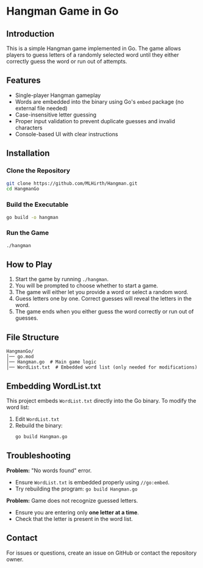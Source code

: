 # Hangman Game in Go

## Introduction
This is a simple Hangman game implemented in Go. The game allows players to guess letters of a randomly selected word until they either correctly guess the word or run out of attempts.

## Features
- Single-player Hangman gameplay
- Words are embedded into the binary using Go's `embed` package (no external file needed)
- Case-insensitive letter guessing
- Proper input validation to prevent duplicate guesses and invalid characters
- Console-based UI with clear instructions

## Installation
### Clone the Repository
```sh
git clone https://github.com/MLHirth/Hangman.git
cd HangmanGo
```

### Build the Executable
```sh
go build -o hangman
```

### Run the Game
```sh
./hangman
```

## How to Play
1. Start the game by running `./hangman`.
2. You will be prompted to choose whether to start a game.
3. The game will either let you provide a word or select a random word.
4. Guess letters one by one. Correct guesses will reveal the letters in the word.
5. The game ends when you either guess the word correctly or run out of guesses.

## File Structure
```
HangmanGo/
│── go.mod
│── Hangman.go  # Main game logic
│── WordList.txt  # Embedded word list (only needed for modifications)
```

## Embedding WordList.txt
This project embeds `WordList.txt` directly into the Go binary. To modify the word list:
1. Edit `WordList.txt`
2. Rebuild the binary:
   ```sh
   go build Hangman.go
   ```

## Troubleshooting
**Problem:** "No words found" error.
- Ensure `WordList.txt` is embedded properly using `//go:embed`.
- Try rebuilding the program: `go build Hangman.go`

**Problem:** Game does not recognize guessed letters.
- Ensure you are entering only **one letter at a time**.
- Check that the letter is present in the word list.

## Contact
For issues or questions, create an issue on GitHub or contact the repository owner.

